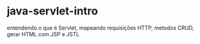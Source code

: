 # java-servlet-intro
entendendo o que é Servlet, mapeando requisições HTTP, metodos CRUD, gerar HTML com JSP e JSTL
